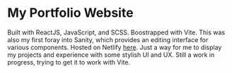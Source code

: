 # My Portfolio Website 
Built with ReactJS, JavaScript, and SCSS. Boostrapped with Vite. This was also my first foray into Sanity, which provides an editing interface for various components. Hosted on Netlify [here](https://philip-avdey.netlify.app/). Just a way for me to display my projects and experience with some stylish UI and UX. Still a work in progress, trying to get it to work with Vite. 
